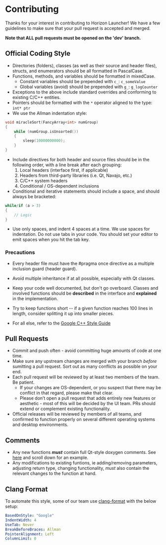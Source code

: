 # Contributing

Thanks for your interest in contributing to Horizon Launcher! We have a few guidelines to make sure that your pull request is accepted and merged.

**Note that ALL pull requests must be opened on the 'dev' branch.**

## Official Coding Style

- Directories (folders), classes (as well as their source and header files), structs, and enumerators should be all formatted in PascalCase.
- Functions, methods, and variables should be formatted in mixedCase.
    - Constant variables should be prepended with `c_`: `c_someValue`
    - Global variables (avoid) should be prepended with `g_`: `g_logCounter`
- Exceptions to the above include standard overrides and conforming to existing C/C++ entities.
- Pointers should be formatted with the `*` operator aligned to the type: `int* ptr`
- We use the Allman indentation style:
```C++
void miracleSort(FancyArray<int> numGroup)
{
    while (numGroup.isUnsorted())
    {
        sleep(10000000000);
    }
}
```
- Include directives for both header and source files should be in the following order, with a line break after each grouping:
    1. Local headers (interface first, if applicable)
    2. Headers from third-party libraries (i.e. Qt, Navajo, etc.)
    3. C/C++ system headers
    4. Conditional / OS-dependent inclusions
- Conditional and iterative statements should include a space, and should always be bracketed:
```C++
while/if (a > 3) 
{
    // Logic
}
```
- Use only spaces, and indent 4 spaces at a time. We use spaces for indentation. Do not use tabs in your code. You should set your editor to emit spaces when you hit the tab key.

### Precautions
- Every header file must have the #pragma once directive as a multiple inclusion guard (header guard).
- Avoid multiple inheritance if at all possible, especially with Qt classes.
- Keep your code well documented, but don't go overboard. Classes and involved functions should be **described** in the interface and **explained** in the implementation.
- Try to keep functions short -- if a given function reaches 100 lines in length, consider splitting it up into smaller pieces.

- For all else, refer to the [Google C++ Style Guide](https://google-styleguide.googlecode.com/svn/trunk/cppguide.html)

## Pull Requests
- Commit and push often - avoid committing huge amounts of code at one time.
- Make sure any upstream changes are merged with your branch *before* sumitting a pull request. Sort out as many conflicts as possible on your end.
- Each pull request will be reviewed by at least two members of the team. Be patient.
    - If your changes are OS-dependent, or you suspect that there may be conflict in that regard, please make that clear.
    - Please don’t open a pull request that adds entirely new features or aesthetic - most of this will be decided by the UI team. PRs should extend or complement existing functionality.
- Official releases will be reviewed by members of all teams, and confirmed to function properly on several different operating systems and desktop environments.    

## Comments
- Any new functions ___must___ contain full Qt-style doxygen comments. See [here](http://www.stack.nl/~dimitri/doxygen/manual/docblocks.html#cppblock) and scroll down for an example.
- Any modifications to existing funtions, ie adding/removing parameters, adjusting return type, changing functionality, *_must_* also contain the relevant changes to the function at hand.

## Clang Format

To automate this style, some of our team use [clang-format](http://clang.llvm.org/docs/ClangFormat.html) with the below setup:  
```YAML
BasedOnStyle: "Google"  
IndentWidth: 4
UseTab: Never   
BreakBeforeBraces: Allman  
PointerAlignment: Left
ColumnLimit: 0
```

